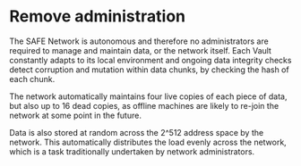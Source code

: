 # Remove administration

The SAFE Network is autonomous and therefore no administrators are required to manage and maintain data, or the network itself. Each Vault constantly adapts to its local environment and ongoing data integrity checks detect corruption and mutation within data chunks, by checking the hash of each chunk.

The network automatically maintains four live copies of each piece of data, but also up to 16 dead copies, as offline machines are likely to re-join the network at some point in the future.

Data is also stored at random across the 2^512 address space by the network. This automatically distributes the load evenly across the network, which is a task traditionally undertaken by network administrators.
